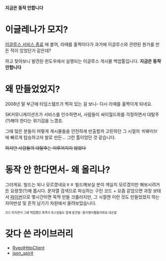 **지금은 동작 안합니다**

# 이글레나가 모지?
[이글루스 서비스 종료](http://ebc.egloos.com/8780) 에 붙여, 라떼를 홀짝이다가 과거에 이글루스와 관련된 뭔가를 만든 적이 있었던거 같은데?

하고 찾아보니 발견된 윈도우에서 실행되는 이글루스 게시물 백업툴입니다. **지금은 동작 안합니다**

# 왜 만들었었지?
2008년 말 부근에 타임스탬프가 찍혀 있는 걸 보니- 다시 라떼를 홀짝이게 되네요.

SK커뮤니케이션즈가 서비스를 인수하면서, 사람들이 싸이월드화를 걱정하면서 대탈주(?)해야 한다는 위기감을 느꼈죠.

그때 많은 분들이 어떻게 게시물들을 안전하게 반출할까 고민하던 그 시절의 *빅웨이브* 에 빠르게 탑승하고자 발로 만든... 그런 툴이었던 것 같습니다.

~~하지만 사람들의 대탈주는 이루어지지 않았다~~

# 동작 안 한다면서- 왜 올리나?
그러게요. 빌드는 되나 모르겠네요ㅎㅎ 빌드해보실 분이 계실지 모르겠지만 해보시려거든 요령껏(?)해 봅시다.
문자열 검색으로 파싱하는 구린 코드 + 요즘 같았으면 과장 보태서 [파이썬](http://nvyu.egloos.com/1921714)으로 몇시간이면 뚝딱 만들 크롤러지만,
그 시절엔 이런 것도 만들었었지 하는 자아반성 및 흔적 남기기 차원에서 올려보았습니다.

<sub><sup>코드 뒤지면서 그때 백업했던 흑역사 포스팅들도 함께 발견됨 -중이병어쩔돌려줘요 내손발</sup></sub>

# 갖다 쓴 라이브러리
- [RyeolHttpClient](https://www.codeproject.com/Articles/7828/CHttpClient-A-Helper-Class-Using-WinInet)
- [json_spirit](https://github.com/png85/json_spirit)
